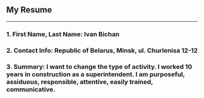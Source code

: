## My Resume
---
### 1.  **First Name, Last Name:** Ivan Bichan
### 2. **Contact Info:** Republic of Belarus, Minsk, ul. Churlenisa 12-12
### 3. **Summary:** I want to change the type of activity. I worked 10 years in construction as a superintendent. I am purposeful, assiduous, responsible, attentive, easily trained, communicative.
